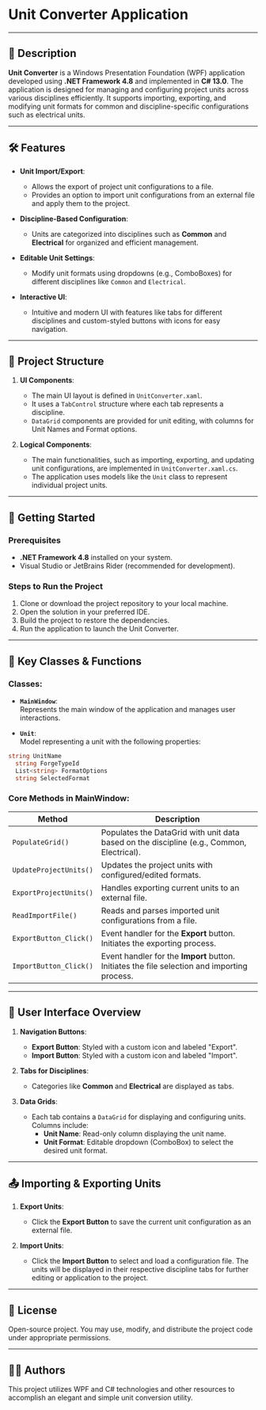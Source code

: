 # Unit Converter Application  

---

## 📖 Description  

**Unit Converter** is a Windows Presentation Foundation (WPF) application developed using **.NET Framework 4.8** and implemented in **C# 13.0**. The application is designed for managing and configuring project units across various disciplines efficiently. It supports importing, exporting, and modifying unit formats for common and discipline-specific configurations such as electrical units.

---

## 🛠 Features  

- **Unit Import/Export**:  
  - Allows the export of project unit configurations to a file.  
  - Provides an option to import unit configurations from an external file and apply them to the project.  

- **Discipline-Based Configuration**:  
  - Units are categorized into disciplines such as **Common** and **Electrical** for organized and efficient management.  

- **Editable Unit Settings**:  
  - Modify unit formats using dropdowns (e.g., ComboBoxes) for different disciplines like `Common` and `Electrical`.  

- **Interactive UI**:  
  - Intuitive and modern UI with features like tabs for different disciplines and custom-styled buttons with icons for easy navigation.

---

## 📁 Project Structure  

1. **UI Components**:  
   - The main UI layout is defined in `UnitConverter.xaml`.  
   - It uses a `TabControl` structure where each tab represents a discipline.  
   - `DataGrid` components are provided for unit editing, with columns for Unit Names and Format options.

2. **Logical Components**:  
   - The main functionalities, such as importing, exporting, and updating unit configurations, are implemented in `UnitConverter.xaml.cs`.  
   - The application uses models like the `Unit` class to represent individual project units.

---

## 🚀 Getting Started  

### Prerequisites  

- **.NET Framework 4.8** installed on your system.
- Visual Studio or JetBrains Rider (recommended for development).

### Steps to Run the Project  

1. Clone or download the project repository to your local machine.  
2. Open the solution in your preferred IDE.  
3. Build the project to restore the dependencies.  
4. Run the application to launch the Unit Converter.  

---

## 🔑 Key Classes & Functions  

### Classes:  
- **`MainWindow`**:  
  Represents the main window of the application and manages user interactions.  

- **`Unit`**:   
   Model representing a unit with the following properties:  
```csharp
string UnitName  
  string ForgeTypeId  
  List<string> FormatOptions  
  string SelectedFormat
```

### Core Methods in MainWindow:  
| Method                      | Description                                                                                   |
|-----------------------------|-----------------------------------------------------------------------------------------------|
| `PopulateGrid()`            | Populates the DataGrid with unit data based on the discipline (e.g., Common, Electrical).     |
| `UpdateProjectUnits()`      | Updates the project units with configured/edited formats.                                     |
| `ExportProjectUnits()`      | Handles exporting current units to an external file.                                          |
| `ReadImportFile()`          | Reads and parses imported unit configurations from a file.                                    |
| `ExportButton_Click()`      | Event handler for the **Export** button. Initiates the exporting process.                    |
| `ImportButton_Click()`      | Event handler for the **Import** button. Initiates the file selection and importing process.  |

---

## 🎨 User Interface Overview  

1. **Navigation Buttons**:  
   - **Export Button**: Styled with a custom icon and labeled "Export".  
   - **Import Button**: Styled with a custom icon and labeled "Import".  

2. **Tabs for Disciplines**:  
   - Categories like **Common** and **Electrical** are displayed as tabs.  

3. **Data Grids**:  
   - Each tab contains a `DataGrid` for displaying and configuring units. Columns include:
      - **Unit Name**: Read-only column displaying the unit name.  
      - **Unit Format**: Editable dropdown (ComboBox) to select the desired unit format.  

---

## 📤 Importing & Exporting Units  

1. **Export Units**:  
   - Click the **Export Button** to save the current unit configuration as an external file.  
   
2. **Import Units**:  
   - Click the **Import Button** to select and load a configuration file. The units will be displayed in their respective discipline tabs for further editing or application to the project.

---

## 📜 License  

Open-source project. You may use, modify, and distribute the project code under appropriate permissions.

---

## 🧑‍💻 Authors  

This project utilizes WPF and C# technologies and other resources to accomplish an elegant and simple unit conversion utility.
